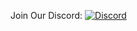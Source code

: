 Join Our Discord: [![Discord](https://img.shields.io/badge/Discord-7289DA?style=for-the-badge&logo=discord&logoColor=white)](https://discord.gg/UzkdTXqarr)

